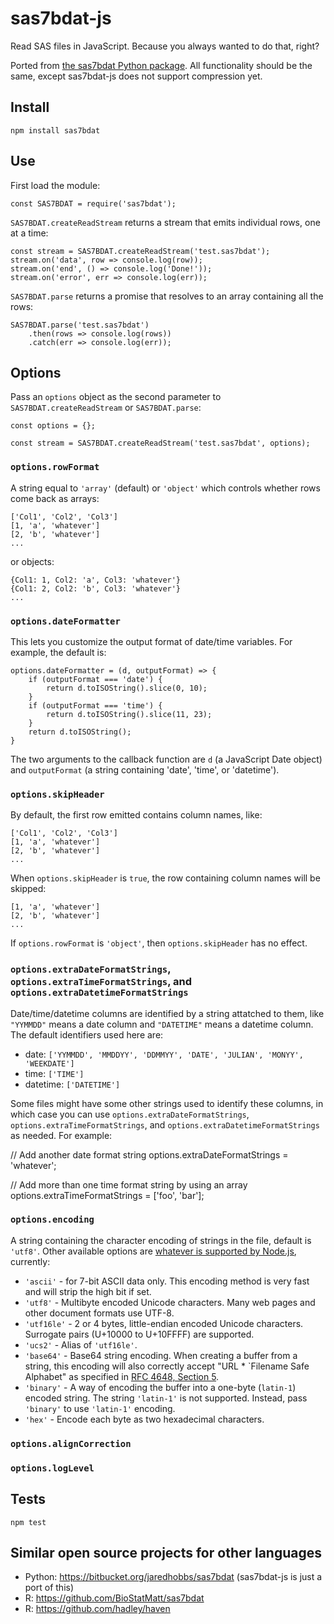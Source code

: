 # sas7bdat-js

Read SAS files in JavaScript. Because you always wanted to do that, right?

Ported from [the sas7bdat Python package](https://bitbucket.org/jaredhobbs/sas7bdat). All functionality should be the same, except sas7bdat-js does not support compression yet.

## Install

    npm install sas7bdat

## Use

First load the module:

    const SAS7BDAT = require('sas7bdat');

`SAS7BDAT.createReadStream` returns a stream that emits individual rows, one at a time:

    const stream = SAS7BDAT.createReadStream('test.sas7bdat');
    stream.on('data', row => console.log(row));
    stream.on('end', () => console.log('Done!'));
    stream.on('error', err => console.log(err));

`SAS7BDAT.parse` returns a promise that resolves to an array containing all the rows:

    SAS7BDAT.parse('test.sas7bdat')
        .then(rows => console.log(rows))
        .catch(err => console.log(err));

## Options

Pass an `options` object as the second parameter to `SAS7BDAT.createReadStream` or `SAS7BDAT.parse`:

    const options = {};

    const stream = SAS7BDAT.createReadStream('test.sas7bdat', options);

### `options.rowFormat`

A string equal to `'array'` (default) or `'object'` which controls whether rows come back as arrays:

    ['Col1', 'Col2', 'Col3']
    [1, 'a', 'whatever']
    [2, 'b', 'whatever']
    ...

or objects:

    {Col1: 1, Col2: 'a', Col3: 'whatever'}
    {Col1: 2, Col2: 'b', Col3: 'whatever'}
    ...

### `options.dateFormatter`

This lets you customize the output format of date/time variables. For example, the default is:

    options.dateFormatter = (d, outputFormat) => {
        if (outputFormat === 'date') {
            return d.toISOString().slice(0, 10);
        }
        if (outputFormat === 'time') {
            return d.toISOString().slice(11, 23);
        }
        return d.toISOString();
    }

The two arguments to the callback function are `d` (a JavaScript Date object) and `outputFormat` (a string containing 'date', 'time', or 'datetime').

### `options.skipHeader`

By default, the first row emitted contains column names, like:

    ['Col1', 'Col2', 'Col3']
    [1, 'a', 'whatever']
    [2, 'b', 'whatever']
    ...

When `options.skipHeader` is `true`, the row containing column names will be skipped:

    [1, 'a', 'whatever']
    [2, 'b', 'whatever']
    ...

If `options.rowFormat` is `'object'`, then `options.skipHeader` has no effect.

### `options.extraDateFormatStrings`, `options.extraTimeFormatStrings`, and `options.extraDatetimeFormatStrings`

Date/time/datetime columns are identified by a string attatched to them, like `"YYMMDD"` means a date column and `"DATETIME"` means a datetime column. The default identifiers used here are:

* date: `['YYMMDD', 'MMDDYY', 'DDMMYY', 'DATE', 'JULIAN', 'MONYY', 'WEEKDATE']`
* time: `['TIME']`
* datetime: `['DATETIME']`

Some files might have some other strings used to identify these columns, in which case you can use `options.extraDateFormatStrings`, `options.extraTimeFormatStrings`, and `options.extraDatetimeFormatStrings` as needed. For example:

   // Add another date format string
   options.extraDateFormatStrings = 'whatever';

   // Add more than one time format string by using an array
   options.extraTimeFormatStrings = ['foo', 'bar'];

### `options.encoding`

A string containing the character encoding of strings in the file, default is `'utf8'`. Other available options are [whatever is supported by Node.js](https://nodejs.org/api/buffer.html#buffer_buffers_and_character_encodings), currently:

* `'ascii'` - for 7-bit ASCII data only. This encoding method is very fast and will strip the high bit if set.
* `'utf8'` - Multibyte encoded Unicode characters. Many web pages and other document formats use UTF-8.
* `'utf16le'` - 2 or 4 bytes, little-endian encoded Unicode characters. Surrogate pairs (U+10000 to U+10FFFF) are supported.
* `'ucs2'` - Alias of `'utf16le'`.
* `'base64'` - Base64 string encoding. When creating a buffer from a string, this encoding will also correctly accept "URL * `Filename Safe Alphabet" as specified in [RFC 4648, Section 5](https://tools.ietf.org/html/rfc4648#section-5).
* `'binary'` - A way of encoding the buffer into a one-byte (`latin-1`) encoded string. The string `'latin-1'` is not supported. Instead, pass `'binary'` to use `'latin-1'` encoding.
* `'hex'` - Encode each byte as two hexadecimal characters.

### `options.alignCorrection`

### `options.logLevel`

## Tests

    npm test

## Similar open source projects for other languages

- Python: https://bitbucket.org/jaredhobbs/sas7bdat (sas7bdat-js is just a port of this)
- R: https://github.com/BioStatMatt/sas7bdat
- R: https://github.com/hadley/haven